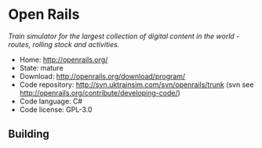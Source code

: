 # Open Rails

_Train simulator for the largest collection of digital content in the world - routes, rolling stock and activities._

- Home: http://openrails.org/
- State: mature
- Download: http://openrails.org/download/program/
- Code repository: http://svn.uktrainsim.com/svn/openrails/trunk (svn see http://openrails.org/contribute/developing-code/)
- Code language: C#
- Code license: GPL-3.0

## Building

